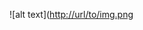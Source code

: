 ![alt text]([http://url/to/img.png](https://cdn.discordapp.com/attachments/751103344281649243/1270219194700664882/image.png?ex=66b2e74f&is=66b195cf&hm=631cbca379da4c7172b41026b9b071f628b4b536c1b2a095d427ce190f242924&)
